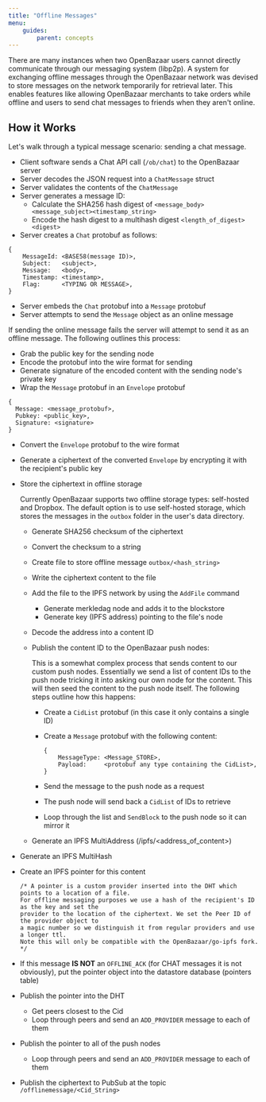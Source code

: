 ```yaml
---
title: "Offline Messages"
menu:
    guides:
        parent: concepts
---
```


There are many instances when two OpenBazaar users cannot directly communicate through our messaging system (libp2p). A system for exchanging offline messages through the OpenBazaar network was devised to store messages on the network temporarily for retrieval later. This enables features like allowing OpenBazaar merchants to take orders while offline and users to send chat messages to friends when they aren't online.

## How it Works

Let's walk through a typical message scenario: sending a chat message.

- Client software sends a Chat API call (`/ob/chat`) to the OpenBazaar server
- Server decodes the JSON request into a `ChatMessage` struct
- Server validates the contents of the `ChatMessage`
- Server generates a message ID:
  - Calculate the SHA256 hash digest of `<message_body><message_subject><timestamp_string>`
  - Encode the hash digest to a multihash digest `<length_of_digest><digest>`
- Server creates a `Chat` protobuf as follows:

```
{
	MessageId: <BASE58(message ID)>,
	Subject:   <subject>,
	Message:   <body>,
	Timestamp: <timestamp>,
	Flag:      <TYPING OR MESSAGE>,
}
```

- Server embeds the `Chat` protobuf into a `Message` protobuf
- Server attempts to send the `Message` object as an online message

If sending the online message fails the server will attempt to send it as an offline message. The following outlines this process:

- Grab the public key for the sending node
- Encode the protobuf into the wire format for sending
- Generate signature of the encoded content with the sending node's private key
- Wrap the `Message` protobuf in an `Envelope` protobuf

```
{
  Message: <message_protobuf>,
  Pubkey: <public_key>,
  Signature: <signature>
}
```

- Convert the `Envelope` protobuf to the wire format
- Generate a ciphertext of the converted `Envelope` by encrypting it with the recipient's public key
- Store the ciphertext in offline storage

    Currently OpenBazaar supports two offline storage types: self-hosted and Dropbox. The default option is to use self-hosted storage, which stores the messages in the `outbox` folder in the user's data directory.

    - Generate SHA256 checksum of the ciphertext
    - Convert the checksum to a string
    - Create file to store offline message `outbox/<hash_string>`
    - Write the ciphertext content to the file
    - Add the file to the IPFS network by using the `AddFile` command
      - Generate merkledag node and adds it to the blockstore
      - Generate key (IPFS address) pointing to the file's node
    - Decode the address into a content ID
    - Publish the content ID to the OpenBazaar push nodes:

        This is a somewhat complex process that sends content to our custom push nodes. Essentially we send a list of content IDs to the push node tricking it into asking our own node for the content. This will then seed the content to the push node itself. The following steps outline how this happens:

        - Create a `CidList` protobuf (in this case it only contains a single ID)
        - Create a `Message` protobuf with the following content:

            ```
            {
          		MessageType: <Message_STORE>,
          		Payload:     <protobuf any type containing the CidList>,
          	}
            ```

        - Send the message to the push node as a request
        - The push node will send back a `CidList` of IDs to retrieve
        - Loop through the list and `SendBlock` to the push node so it can mirror it

    - Generate an IPFS MultiAddress (/ipfs/<address_of_content>)

- Generate an IPFS MultiHash
- Create an IPFS pointer for this content

    ```
    /* A pointer is a custom provider inserted into the DHT which points to a location of a file.
    For offline messaging purposes we use a hash of the recipient's ID as the key and set the
    provider to the location of the ciphertext. We set the Peer ID of the provider object to
    a magic number so we distinguish it from regular providers and use a longer ttl.
    Note this will only be compatible with the OpenBazaar/go-ipfs fork. */
    ```

- If this message **IS NOT** an `OFFLINE_ACK` (for CHAT messages it is not obviously), put the pointer object into the datastore database (pointers table)
- Publish the pointer into the DHT
    - Get peers closest to the Cid
    - Loop through peers and send an `ADD_PROVIDER` message to each of them
- Publish the pointer to all of the push nodes
    - Loop through peers and send an `ADD_PROVIDER` message to each of them
- Publish the ciphertext to PubSub at the topic `/offlinemessage/<Cid_String>`
